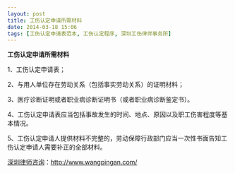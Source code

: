 ```yaml
---
layout: post
title: 工伤认定申请所需材料
date: 2014-03-18 15:06
tags: [工伤认定申请表范本, 工伤认定程序, 深圳工伤律师事务所]
---
```

<strong>工伤认定申请所需材料</strong>

1、工伤认定申请表；

2、与用人单位存在劳动关系（包括事实劳动关系）的证明材料；

3、医疗诊断证明或者职业病诊断证明书（或者职业病诊断鉴定书）。

4、工伤认定申请表应当包括事故发生的时间、地点、原因以及职工伤害程度等基本情况。

5、工伤认定申请人提供材料不完整的，劳动保障行政部门应当一次性书面告知工伤认定申请人需要补正的全部材料。

<a href="http://www.wangpingan.com/">深圳律师咨询</a>：<a href="http://www.wangpingan.com/">http://www.wangpingan.com/</a>

